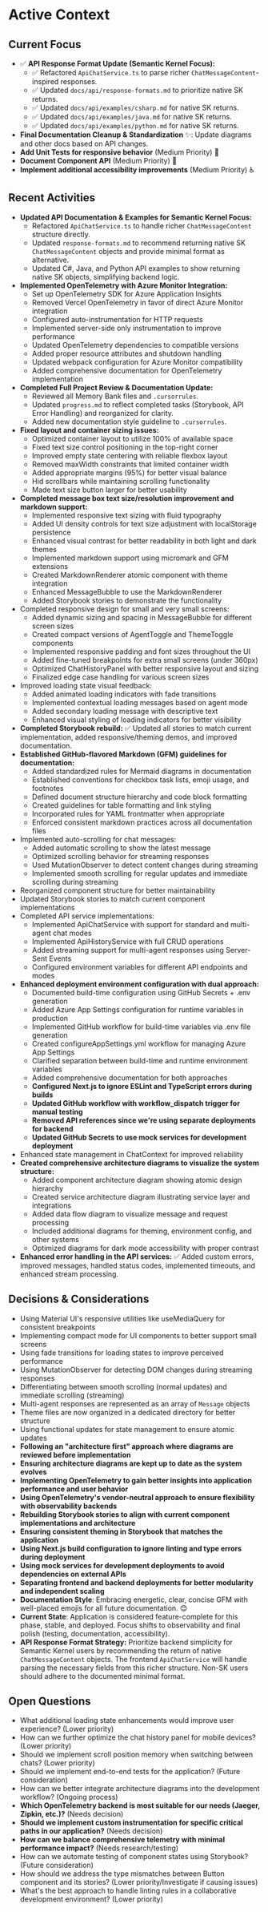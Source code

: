 # Active Context

## Current Focus
- ✅ **API Response Format Update (Semantic Kernel Focus):**
    - ✅ Refactored `ApiChatService.ts` to parse richer `ChatMessageContent`-inspired responses.
    - ✅ Updated `docs/api/response-formats.md` to prioritize native SK returns.
    - ✅ Updated `docs/api/examples/csharp.md` for native SK returns.
    - ✅ Updated `docs/api/examples/java.md` for native SK returns.
    - ✅ Updated `docs/api/examples/python.md` for native SK returns.
- **Final Documentation Cleanup & Standardization** ✨: Update diagrams and other docs based on API changes.
- **Add Unit Tests for responsive behavior** (Medium Priority) 🧪
- **Document Component API** (Medium Priority) 📝
- **Implement additional accessibility improvements** (Medium Priority) ♿️

## Recent Activities
- **Updated API Documentation & Examples for Semantic Kernel Focus:**
    - Refactored `ApiChatService.ts` to handle richer `ChatMessageContent` structure directly.
    - Updated `response-formats.md` to recommend returning native SK `ChatMessageContent` objects and provide minimal format as alternative.
    - Updated C#, Java, and Python API examples to show returning native SK objects, simplifying backend logic.
- **Implemented OpenTelemetry with Azure Monitor Integration:**
    - Set up OpenTelemetry SDK for Azure Application Insights
    - Removed Vercel OpenTelemetry in favor of direct Azure Monitor integration
    - Configured auto-instrumentation for HTTP requests
    - Implemented server-side only instrumentation to improve performance
    - Updated OpenTelemetry dependencies to compatible versions
    - Added proper resource attributes and shutdown handling
    - Updated webpack configuration for Azure Monitor compatibility
    - Added comprehensive documentation for OpenTelemetry implementation
- **Completed Full Project Review & Documentation Update:**
    - Reviewed all Memory Bank files and `.cursorrules`.
    - Updated `progress.md` to reflect completed tasks (Storybook, API Error Handling) and reorganized for clarity.
    - Added new documentation style guideline to `.cursorrules`.
- **Fixed layout and container sizing issues:**
  - Optimized container layout to utilize 100% of available space
  - Fixed text size control positioning in the top-right corner
  - Improved empty state centering with reliable flexbox layout
  - Removed maxWidth constraints that limited container width
  - Added appropriate margins (95%) for better visual balance
  - Hid scrollbars while maintaining scrolling functionality
  - Made text size button larger for better usability
- **Completed message box text size/resolution improvement and markdown support:**
  - Implemented responsive text sizing with fluid typography
  - Added UI density controls for text size adjustment with localStorage persistence
  - Enhanced visual contrast for better readability in both light and dark themes
  - Implemented markdown support using micromark and GFM extensions
  - Created MarkdownRenderer atomic component with theme integration
  - Enhanced MessageBubble to use the MarkdownRenderer
  - Added Storybook stories to demonstrate the functionality
- Completed responsive design for small and very small screens:
  - Added dynamic sizing and spacing in MessageBubble for different screen sizes
  - Created compact versions of AgentToggle and ThemeToggle components
  - Implemented responsive padding and font sizes throughout the UI
  - Added fine-tuned breakpoints for extra small screens (under 360px)
  - Optimized ChatHistoryPanel with better responsive layout and sizing
  - Finalized edge case handling for various screen sizes
- Improved loading state visual feedback:
  - Added animated loading indicators with fade transitions
  - Implemented contextual loading messages based on agent mode
  - Added secondary loading message with descriptive text
  - Enhanced visual styling of loading indicators for better visibility
- **Completed Storybook rebuild:** ✅ Updated all stories to match current implementation, added responsive/theming demos, and improved documentation.
- **Established GitHub-flavored Markdown (GFM) guidelines for documentation:**
  - Added standardized rules for Mermaid diagrams in documentation
  - Established conventions for checkbox task lists, emoji usage, and footnotes
  - Defined document structure hierarchy and code block formatting
  - Created guidelines for table formatting and link styling
  - Incorporated rules for YAML frontmatter when appropriate
  - Enforced consistent markdown practices across all documentation files
- Implemented auto-scrolling for chat messages:
  - Added automatic scrolling to show the latest message
  - Optimized scrolling behavior for streaming responses
  - Used MutationObserver to detect content changes during streaming
  - Implemented smooth scrolling for regular updates and immediate scrolling during streaming
- Reorganized component structure for better maintainability
- Updated Storybook stories to match current component implementations
- Completed API service implementations:
  - Implemented ApiChatService with support for standard and multi-agent chat modes
  - Implemented ApiHistoryService with full CRUD operations
  - Added streaming support for multi-agent responses using Server-Sent Events
  - Configured environment variables for different API endpoints and modes
- **Enhanced deployment environment configuration with dual approach:**
  - Documented build-time configuration using GitHub Secrets + .env generation
  - Added Azure App Settings configuration for runtime variables in production
  - Implemented GitHub workflow for build-time variables via .env file generation
  - Created configureAppSettings.yml workflow for managing Azure App Settings
  - Clarified separation between build-time and runtime environment variables
  - Added comprehensive documentation for both approaches
  - **Configured Next.js to ignore ESLint and TypeScript errors during builds**
  - **Updated GitHub workflow with workflow_dispatch trigger for manual testing**
  - **Removed API references since we're using separate deployments for backend**
  - **Updated GitHub Secrets to use mock services for development deployment**
- Enhanced state management in ChatContext for improved reliability
- **Created comprehensive architecture diagrams to visualize the system structure:**
  - Added component architecture diagram showing atomic design hierarchy
  - Created service architecture diagram illustrating service layer and integrations
  - Added data flow diagram to visualize message and request processing
  - Included additional diagrams for theming, environment config, and other systems
  - Optimized diagrams for dark mode accessibility with proper contrast
- **Enhanced error handling in the API services:** ✅ Added custom errors, improved messages, handled status codes, implemented timeouts, and enhanced stream processing.

## Decisions & Considerations
- Using Material UI's responsive utilities like useMediaQuery for consistent breakpoints
- Implementing compact mode for UI components to better support small screens
- Using fade transitions for loading states to improve perceived performance
- Using MutationObserver for detecting DOM changes during streaming responses
- Differentiating between smooth scrolling (normal updates) and immediate scrolling (streaming)
- Multi-agent responses are represented as an array of `Message` objects
- Theme files are now organized in a dedicated directory for better structure
- Using functional updates for state management to ensure atomic updates
- **Following an "architecture first" approach where diagrams are reviewed before implementation**
- **Ensuring architecture diagrams are kept up to date as the system evolves**
- **Implementing OpenTelemetry to gain better insights into application performance and user behavior**
- **Using OpenTelemetry's vendor-neutral approach to ensure flexibility with observability backends**
- **Rebuilding Storybook stories to align with current component implementations and architecture**
- **Ensuring consistent theming in Storybook that matches the application**
- **Using Next.js build configuration to ignore linting and type errors during deployment**
- **Using mock services for development deployments to avoid dependencies on external APIs**
- **Separating frontend and backend deployments for better modularity and independent scaling**
- **Documentation Style**: Embracing energetic, clear, concise GFM with well-placed emojis for all future documentation. 😊
- **Current State**: Application is considered feature-complete for this phase, stable, and deployed. Focus shifts to observability and final polish (testing, documentation, accessibility).
- **API Response Format Strategy:** Prioritize backend simplicity for Semantic Kernel users by recommending the return of native `ChatMessageContent` objects. The frontend `ApiChatService` will handle parsing the necessary fields from this richer structure. Non-SK users should adhere to the documented minimal format.

## Open Questions
- What additional loading state enhancements would improve user experience? (Lower priority)
- How can we further optimize the chat history panel for mobile devices? (Lower priority)
- Should we implement scroll position memory when switching between chats? (Lower priority)
- Should we implement end-to-end tests for the application? (Future consideration)
- How can we better integrate architecture diagrams into the development workflow? (Ongoing process)
- **Which OpenTelemetry backend is most suitable for our needs (Jaeger, Zipkin, etc.)?** (Needs decision)
- **Should we implement custom instrumentation for specific critical paths in our application?** (Needs decision)
- **How can we balance comprehensive telemetry with minimal performance impact?** (Needs research/testing)
- How can we automate testing of component states using Storybook? (Future consideration)
- How should we address the type mismatches between Button component and its stories? (Lower priority/Investigate if causing issues)
- What's the best approach to handle linting rules in a collaborative development environment? (Lower priority)